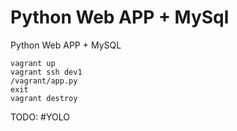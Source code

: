 # Python Web APP + MySql

Python Web APP + MySQL

```
vagrant up
vagrant ssh dev1
/vagrant/app.py
exit
vagrant destroy
```

TODO:
#YOLO
